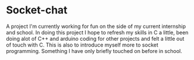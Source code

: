 # Socket-chat

A project I'm currently working for fun on the side of my current internship and school. In doing this project I hope to refresh my skills in C a little, been doing alot of C++ and arduino coding for other projects and felt a little out of touch with C. This is also to introduce myself more to socket programming. Something I have only briefly touched on before in school.

